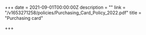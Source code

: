 +++
date = 2021-09-01T00:00:00Z
description = ""
link = "/v1653271258/policies/Purchasing_Card_Policy_2022.pdf"
title = "Purchasing card"

+++
